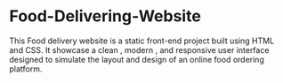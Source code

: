 # Food-Delivering-Website
This Food delivery website is a static front-end project built using HTML and CSS. It showcase a clean , modern , and responsive user interface designed to simulate the layout and design of an online food ordering platform. 
